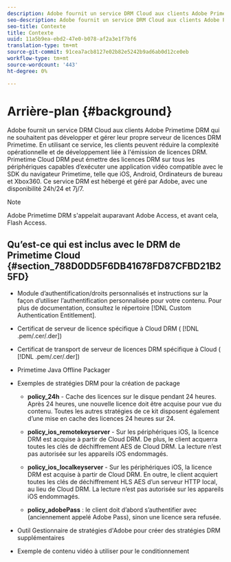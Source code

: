 ```yaml
---
description: Adobe fournit un service DRM Cloud aux clients Adobe Primetime DRM qui ne souhaitent pas développer et gérer leur propre serveur de licences DRM Primetime. En utilisant ce service, les clients peuvent réduire la complexité opérationnelle et de développement liée à l'émission de licences DRM. Primetime Cloud DRM peut émettre des licences DRM sur tous les périphériques capables d’exécuter une application vidéo compatible avec le SDK du navigateur Primetime, telle que iOS, Android, Ordinateurs de bureau et Xbox360. Ce service DRM est hébergé et géré par Adobe, avec une disponibilité 24h/24 et 7j/7.
seo-description: Adobe fournit un service DRM Cloud aux clients Adobe Primetime DRM qui ne souhaitent pas développer et gérer leur propre serveur de licences DRM Primetime. En utilisant ce service, les clients peuvent réduire la complexité opérationnelle et de développement liée à l'émission de licences DRM. Primetime Cloud DRM peut émettre des licences DRM sur tous les périphériques capables d’exécuter une application vidéo compatible avec le SDK du navigateur Primetime, telle que iOS, Android, Ordinateurs de bureau et Xbox360. Ce service DRM est hébergé et géré par Adobe, avec une disponibilité 24h/24 et 7j/7.
seo-title: Contexte
title: Contexte
uuid: 11a5b9ea-ebd2-47e0-b078-af2a3e1f7bf6
translation-type: tm+mt
source-git-commit: 91cea7acb8127e02b82e5242b9ad6ab0d12ce0eb
workflow-type: tm+mt
source-wordcount: '443'
ht-degree: 0%

---
```



# Arrière-plan {#background}

Adobe fournit un service DRM Cloud aux clients Adobe Primetime DRM qui ne souhaitent pas développer et gérer leur propre serveur de licences DRM Primetime. En utilisant ce service, les clients peuvent réduire la complexité opérationnelle et de développement liée à l&#39;émission de licences DRM. Primetime Cloud DRM peut émettre des licences DRM sur tous les périphériques capables d’exécuter une application vidéo compatible avec le SDK du navigateur Primetime, telle que iOS, Android, Ordinateurs de bureau et Xbox360. Ce service DRM est hébergé et géré par Adobe, avec une disponibilité 24h/24 et 7j/7.

>[!NOTE]
>
>Adobe Primetime DRM s&#39;appelait auparavant Adobe Access, et avant cela, Flash Access.

## Qu’est-ce qui est inclus avec le DRM de Primetime Cloud {#section_788D0DD5F6DB41678FD87CFBD21B25FD}

* Module d’authentification/droits personnalisés et instructions sur la façon d’utiliser l’authentification personnalisée pour votre contenu. Pour plus de documentation, consultez le répertoire [!DNL Custom Authentication Entitlement].
* Certificat de serveur de licence spécifique à Cloud DRM ( [!DNL .pem/.cer/.der])

* Certificat de transport de serveur de licences DRM spécifique à Cloud ( [!DNL .pem/.cer/.der])

* Primetime Java Offline Packager
* Exemples de stratégies DRM pour la création de package

   * **policy_24h**  - Cache des licences sur le disque pendant 24 heures. Après 24 heures, une nouvelle licence doit être acquise pour vue du contenu. Toutes les autres stratégies de ce kit disposent également d’une mise en cache des licences 24 heures sur 24.
   * **policy_ios_remotekeyserver**  - Sur les périphériques iOS, la licence DRM est acquise à partir de Cloud DRM. De plus, le client acquerra toutes les clés de déchiffrement AES de Cloud DRM. La lecture n’est pas autorisée sur les appareils iOS endommagés.

   * **policy_ios_localkeyserver**  - Sur les périphériques iOS, la licence DRM est acquise à partir de Cloud DRM. En outre, le client acquiert toutes les clés de déchiffrement HLS AES d’un serveur HTTP local, au lieu de Cloud DRM. La lecture n’est pas autorisée sur les appareils iOS endommagés.

   * **policy_adobePass**  : le client doit d’abord s’authentifier avec (anciennement appelé Adobe Pass), sinon une licence sera refusée.

* Outil Gestionnaire de stratégies d&#39;Adobe pour créer des stratégies DRM supplémentaires
* Exemple de contenu vidéo à utiliser pour le conditionnement

